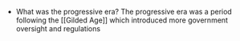 - What was the progressive era?
	The progressive era was a period following the [[Gilded Age]] which introduced more government oversight and regulations